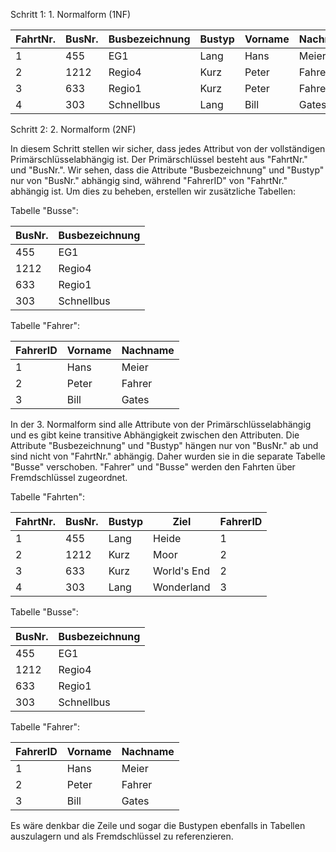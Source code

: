 Schritt 1: 1. Normalform (1NF)

| FahrtNr. | BusNr. | Busbezeichnung | Bustyp   | Vorname | Nachname   | Ziel          |
|----------|--------|----------------|----------|---------|------------|---------------|
| 1        | 455    | EG1            | Lang     | Hans    | Meier      | Heide         |
| 2        | 1212   | Regio4         | Kurz     | Peter   | Fahrer     | Moor          |
| 3        | 633    | Regio1         | Kurz     | Peter   | Fahrer     | World's End   |
| 4        | 303    | Schnellbus     | Lang     | Bill    | Gates      | Wonderland    |

Schritt 2: 2. Normalform (2NF)

In diesem Schritt stellen wir sicher, dass jedes Attribut von der vollständigen Primärschlüsselabhängig ist. Der Primärschlüssel besteht aus "FahrtNr." und "BusNr.". Wir sehen, dass die Attribute "Busbezeichnung" und "Bustyp" nur von "BusNr." abhängig sind, während "FahrerID" von "FahrtNr." abhängig ist. Um dies zu beheben, erstellen wir zusätzliche Tabellen:


Tabelle "Busse":

| BusNr. | Busbezeichnung |
|--------|----------------|
| 455    | EG1            |
| 1212   | Regio4         |
| 633    | Regio1         |
| 303    | Schnellbus     |


Tabelle "Fahrer":

| FahrerID | Vorname | Nachname |
|----------|---------|----------|
| 1        | Hans    | Meier    |
| 2        | Peter   | Fahrer   |
| 3        | Bill    | Gates    |


In der 3. Normalform sind alle Attribute von der Primärschlüsselabhängig und es gibt keine transitive Abhängigkeit zwischen den Attributen. Die Attribute "Busbezeichnung" und "Bustyp" hängen nur von "BusNr." ab und sind nicht von "FahrtNr." abhängig. Daher wurden sie in die separate Tabelle "Busse" verschoben. "Fahrer" und "Busse" werden den Fahrten über Fremdschlüssel zugeordnet. 

Tabelle "Fahrten":

| FahrtNr. | BusNr. | Bustyp   | Ziel          | FahrerID |
|----------|--------|----------|---------------|----------|
| 1        | 455    | Lang     | Heide         | 1        |
| 2        | 1212   | Kurz     | Moor          | 2        |
| 3        | 633    | Kurz     | World's End   | 2        |
| 4        | 303    | Lang     | Wonderland    | 3        |

Tabelle "Busse":

| BusNr. | Busbezeichnung |
|--------|----------------|
| 455    | EG1            |
| 1212   | Regio4         |
| 633    | Regio1         |
| 303    | Schnellbus     |


Tabelle "Fahrer":

| FahrerID | Vorname | Nachname |
|----------|---------|----------|
| 1        | Hans    | Meier    |
| 2        | Peter   | Fahrer   |
| 3        | Bill    | Gates    |

Es wäre denkbar die Zeile und sogar die Bustypen ebenfalls in Tabellen auszulagern und als Fremdschlüssel zu referenzieren.
